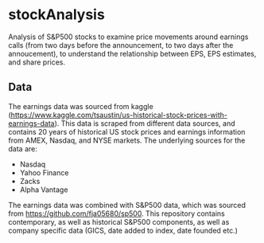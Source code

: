 # stockAnalysis
Analysis of S&P500 stocks to examine price movements around earnings calls (from two days before the announcement, to two days after the annoucement), to understand the relationship between EPS, EPS estimates, and share prices.

## Data
The earnings data was sourced from kaggle (https://www.kaggle.com/tsaustin/us-historical-stock-prices-with-earnings-data). This data is scraped from different data sources, and contains 20 years of historical US stock  prices and earnings information from AMEX, Nasdaq, and NYSE markets. The underlying sources for the data are:
* Nasdaq
* Yahoo Finance
* Zacks
* Alpha Vantage

The earnings data was combined with S&P500 data, which was sourced from https://github.com/fja05680/sp500. This repository contains contemporary, as well as historical S&P500 components, as well as company specific data (GICS, date added to index, date founded etc.)
